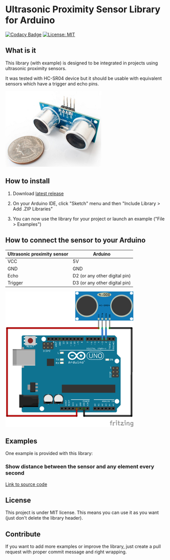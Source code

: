 # Ultrasonic Proximity Sensor Library for Arduino
[![Codacy Badge](https://api.codacy.com/project/badge/Grade/92ca10ab286440ecb7de56e4e7d90347)](https://www.codacy.com/manual/QuentinCG/Arduino-Ultrasonic-Proximity-Sensor-Library?utm_source=github.com&amp;utm_medium=referral&amp;utm_content=QuentinCG/Arduino-Ultrasonic-Proximity-Sensor-Library&amp;utm_campaign=Badge_Grade) [![License: MIT](https://img.shields.io/badge/License-MIT-brightgreen.svg)](https://github.com/QuentinCG/Arduino-Ultrasonic-Proximity-Sensor-Library/blob/master/LICENSE)

## What is it

This library (with example) is designed to be integrated in projects using ultrasonic proximity sensors.

It was tested with HC-SR04 device but it should be usable with equivalent sensors which have a trigger and echo pins.

<img src="device.jpg" width="300">

## How to install

1) Download <a target="_blank" href="https://github.com/QuentinCG/Arduino-Ultrasonic-Proximity-Sensor-Library/releases/download/1.0.0/UltrasonicProximitySensor_v1_0_0.zip">latest release</a>

2) On your Arduino IDE, click "Sketch" menu and then "Include Library > Add .ZIP Libraries"

3) You can now use the library for your project or launch an example ("File > Examples")

## How to connect the sensor to your Arduino

|Ultrasonic proximity sensor|Arduino                      |
|--------                   |--------                     |
|VCC                        |5V                           |
|GND                        |GND                          |
|Echo                       |D2 (or any other digital pin)|
|Trigger                    |D3 (or any other digital pin)|

<img src="schematics.png" width="400">

## Examples

One example is provided with this library:

### Show distance between the sensor and any element every second

<a target="_blank" href="https://github.com/QuentinCG/Arduino-Ultrasonic-Proximity-Sensor-Library/blob/master/UltrasonicProximitySensor/examples/ShowDistanceInSerial/ShowDistanceInSerial.ino">Link to source code</a>

## License

This project is under MIT license. This means you can use it as you want (just don't delete the library header).

## Contribute

If you want to add more examples or improve the library, just create a pull request with proper commit message and right wrapping.
